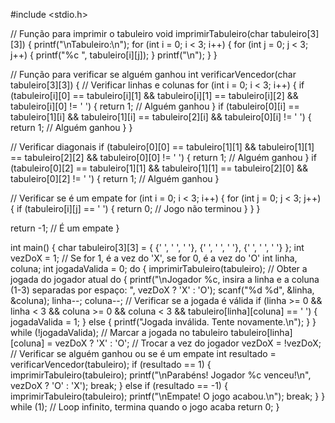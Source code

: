 #include <stdio.h>

// Função para imprimir o tabuleiro
void imprimirTabuleiro(char tabuleiro[3][3]) {
    printf("\nTabuleiro:\n");
    for (int i = 0; i < 3; i++) {
        for (int j = 0; j < 3; j++) {
            printf("%c ", tabuleiro[i][j]);
        }
        printf("\n");
    }
}

// Função para verificar se alguém ganhou
int verificarVencedor(char tabuleiro[3][3]) {
    // Verificar linhas e colunas
    for (int i = 0; i < 3; i++) {
        if (tabuleiro[i][0] == tabuleiro[i][1] && tabuleiro[i][1] == tabuleiro[i][2] && tabuleiro[i][0] != ' ') {
            return 1; // Alguém ganhou
        }
        if (tabuleiro[0][i] == tabuleiro[1][i] && tabuleiro[1][i] == tabuleiro[2][i] && tabuleiro[0][i] != ' ') {
            return 1; // Alguém ganhou
        }
    }

// Verificar diagonais
    if (tabuleiro[0][0] == tabuleiro[1][1] && tabuleiro[1][1] == tabuleiro[2][2] && tabuleiro[0][0] != ' ') {
        return 1; // Alguém ganhou
    }
    if (tabuleiro[0][2] == tabuleiro[1][1] && tabuleiro[1][1] == tabuleiro[2][0] && tabuleiro[0][2] != ' ') {
        return 1; // Alguém ganhou
    }
    
  // Verificar se é um empate
    for (int i = 0; i < 3; i++) {
        for (int j = 0; j < 3; j++) {
            if (tabuleiro[i][j] == ' ') {
                return 0; // Jogo não terminou
            }
        }
    }

  return -1; // É um empate
}

int main() {
    char tabuleiro[3][3] = {
        {' ', ' ', ' '},
        {' ', ' ', ' '},
        {' ', ' ', ' '}
    };
    int vezDoX = 1; // Se for 1, é a vez do 'X', se for 0, é a vez do 'O'
    int linha, coluna;
    int jogadaValida = 0;
    do {
        imprimirTabuleiro(tabuleiro);
        // Obter a jogada do jogador atual
        do {
            printf("\nJogador %c, insira a linha e a coluna (1-3) separadas por espaço: ", vezDoX ? 'X' : 'O');
            scanf("%d %d", &linha, &coluna);
            linha--;
            coluna--;
            // Verificar se a jogada é válida
            if (linha >= 0 && linha < 3 && coluna >= 0 && coluna < 3 && tabuleiro[linha][coluna] == ' ') {
                jogadaValida = 1;
            } else {
                printf("Jogada inválida. Tente novamente.\n");
            }
        } while (!jogadaValida);
        // Marcar a jogada no tabuleiro
        tabuleiro[linha][coluna] = vezDoX ? 'X' : 'O';
        // Trocar a vez do jogador
        vezDoX = !vezDoX;
        // Verificar se alguém ganhou ou se é um empate
        int resultado = verificarVencedor(tabuleiro);
        if (resultado == 1) {
            imprimirTabuleiro(tabuleiro);
            printf("\nParabéns! Jogador %c venceu!\n", vezDoX ? 'O' : 'X');
            break;
        } else if (resultado == -1) {
            imprimirTabuleiro(tabuleiro);
            printf("\nEmpate! O jogo acabou.\n");
            break;
        }
    } while (1); // Loop infinito, termina quando o jogo acaba
    return 0;
}
